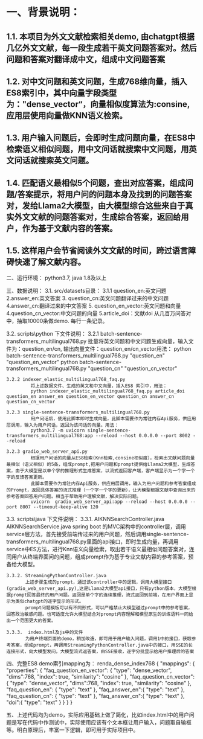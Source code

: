 # 一、背景说明：              
## 1.1.  本项目为外文文献检索相关demo, 由chatgpt根据几亿外文文献，每一段生成若干英文问题答案对。然后问题和答案对翻译成中文，组成中文问题答案   
## 1.2.  对中文问题和英文问题，生成768维向量，插入ES8索引中，其中向量字段类型为："dense_vector“，向量相似度算法为:consine, 应用层使用向量做KNN语义检索。   
## 1.3.  用户输入问题后，会即时生成问题向量，在ES8中检索语义相似问题，用中文问话就搜索中文问题，用英文问话就搜索英文问题。   
## 1.4.  匹配语义最相似5个问题，查出对应答案，组成问题/答案提示，将用户问的问题本身及找到的问题答案对，发给Llama2大模型，由大模型综合这些来自于真实外文文献的问题答案对，生成综合答案，返回给用户，作为基于文献内容的答案。   
## 1.5.  这样用户会节省阅读外文文献的时间，跨过语言障碍快速了解文献内容。   

	
二、运行环境：
  python3.7, java 1.8及以上
  

三、数据说明：
  3.1. src/datasets目录：
       3.1.1 question_en:英文问题 2.answer_en:英文答案 3. question_cn:英文问题翻译过来的中文问题 4.answer_cn:翻译过来的中文答案 5. question_en_vector:英文问题和向量 4.question_cn_vector:中文问题的向量 5.article_doi：文献doi
             从几百万问答对中，抽取10000条做demo. 每行一条记录。


  3.2. scripts\python 下文件说明：
       3.2.1 batch-sentence-transformers_multilingual768.py
             批量将英文问题和中文问题生成向量，输入文件为：question_en/cn, 输出向量文件：question_en/cn_vector用法：
             python batch-sentence-transformers_multilingual768.py "question_en" "question_en_vector"
             python batch-sentence-transformers_multilingual768.py "question_cn" "question_cn_vector"
   
    3.2.2 indexer_elastic_multilingual768_faq.py
             将上述数据文件、生成的英文和中文向量，插入ES8 索引中，用法：
             python indexer_elastic_multilingual768_faq.py article_doi question_en answer_en question_en_vector question_cn answer_cn question_cn_vector
   
    3.2.3 single-sentence-transformers_multilingual768.py
             用户问话后，使用此脚本即时生成向量，此脚本需要作为常驻内存Api服务，供应用层调用，输入为用户问话，返回为该问话的向量。用法：
             python3.7 -m uvicorn single-sentence-transformers_multilingual768:app --reload --host 0.0.0.0 --port 8002 --reload
   
    3.2.3 gradio_web_server_api.py
             根据用户问话的向量从ES8检索(Knn检索,consine相似度），检索出文献问题向量最相似（语义相似）的5条，组成prompt,把用户问题和prompt提供给Llama2大模型，生成答案，由于大模型是以单个字的推理形式生成答案，以流式返回客户端，客户端显示为一个字一个字的反馈答案更新。
             此脚本需要作为常驻内存Api服务，供应用层调用，输入为用户问题和参考答案组成的Prompt，返回具体答案的流式推理（一个字一个字的更新），让大模型根据文献中查询出来的参考答案回答用户问题。相当于帮助用户理解文献，解决实际问题。
             uvicorn  gradio_web_server_api:app --reload --host 0.0.0.0 --port 8007 --timeout-keep-alive 120
   
  3.3. scripts\java 下文件说明：
    3.3.1. AIKNNSearchController.java AIKNNSearchService.java
           spring boot 的MVC架构中的controller层，调用service层方法，首先接受前端传过来的用户问题，然后调用single-sentence-transformers_multilingual768.py里面的api接口，即时生成向量，再调用service中ES方法，进行Knn语义向量检索，取出若干语义最相似问题答案对，连同用户从终端界面问的问题，组成prompt作为基于专业文献内容的参考答案，预备给大模型。
 
    3.3.2. StreamingPythonController.java
           上述步骤生成的prompt，通过该controller中的逻辑，调用大模型接口(gradio_web_server_api.py),这是Llama2大模型api接口，只有python版本，大模型根据prompt回答最终的用户问题。返回是单个字的连续推理，流式返回到前端，在用户界面上显示为类似chatgpt的逐字显示的形式。
           prompt问题模板可以有不同形式，可以严格禁止大模型越过prompt中的参考答案，回答政治敏感问题。也可适度允许大模型结合对prompt内容理解和模型原生的训练语料一同给出一个范围更大的答案。
 
    3.3.3.  index.html及js中的文件
           为用户终端页面的demo，稍加改造，即可用于用户输入问题，调用1中的接口，获取参考答案，组成prompt，再调用StreamingPythonController.java中的接口，用SSE的长连接形式，向大模型发问，大模型流式返答案，由SSE接收，逐字分批显示给用户推理后的答案
 

 
四、完整ES8 demo索引mapping为：
       renda_dense_index768
	{
	  "mappings": {
	    "properties": {
	      "faq_question_en_vector": {
		"type": "dense_vector",
		"dims":768,
		"index": true,
		"similarity": "cosine"
	      },
	      "faq_question_cn_vector": {
		"type": "dense_vector",
		"dims":768,
		"index": true,
		"similarity": "cosine"
	      },
	      "faq_question_en": {
		"type": "text"
	      },
	      "faq_answer_en":{
		"type": "text"
	      },
	      "faq_question_cn": {
		 "type": "text"
	      },
	      "faq_answer_cn":{
		"type": "text"
	      },
	      "doi":{
		"type": "text"
	      }
	    }
	  }
	}
	
  
五、上述代码均为demo，实际应用基础上做了简化，比如index.html中的用户问题是写在代码中作测试中，实际使用应该有个文本框让用户输入，问题取自输框等。明白原理后，丰富一下逻辑，即可用于实际项目中。
